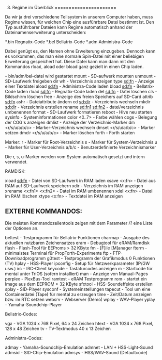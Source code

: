 3. Regime im Überblick
======================

Da wir ja drei verschiedene Teilsystem in unserem Computer haben, muss Regime
wissen, für welchen Chip eine ausführbare Datei bestimmt ist. Den Typ
ausführbarer Dateien kann Regime automatisch anhand der Dateinamenserweiterung
unterscheiden:

*.bin   Regnatix-Code
*.bel   Bellatrix-Code
*.adm   Administra-Code

Dabei genügt es, den Namen ohne Erweiterung einzugeben. Dennoch kann es
vorkommen, das man eine normale Spin-Datei mit einer beliebigen Erweiterung
gespeichert hat. Diese Datei kann man dann mit den Kommandos rload, aload oder
bload ganz gezielt in einen Chip laden.

<dateiname>                     - bin/adm/bel-datei wird gestartet
mount                           - SD-aufwerk mounten
unmount                         - SD-Laufwerk freigeben
dir wh                          - Verzeichnis anzeigen
type <sd:fn>                    - Anzeige einer Textdatei
aload <sd:fn>                   - Administra-Code laden
bload <sd:fn>                   - Bellatrix-Code laden
rload <sd:fn>                   - Regnatix-Code laden
del <sd:fn>                     - Datei löschen
cls                             - Bildschirm löschen
free                            - Anzeige des freien Speichers auf SD-Card
attrib <sd:fn> ashr             - Dateiattribute ändern
cd <sd:dir>                     - Verzeichnis wechseln
mkdir <sd:dir>                  - Verzeichnis erstellen
rename <sd:fn1> <sd:fn2>        - datei/verzeichnis umbenennen
format <volname>                - SD-Laufwerk formatieren
reboot                          - Hive neu starten
sysinfo                         - Systeminformationen
color <0..7>                    - Farbe wählen
cogs                            - Belegung der COG's anzeigen
dmlist                          - Anzeige der Verzeichnis-Marker
dm <r/s/u/a/b/c>                - Marker-Verzeichnis wechseln
dmset <r/s/u/a/b/c>             - Marker setzen
dmclr <r/s/u/a/b/c>             - Marker löschen
forth                           - Forth starten

Marker:
r       - Marker für Root-Verzeichnis
s       - Marker für System-Verzeichnis
u       - Marker für User-Verzeichnis
a/b/c   - Benutzerdefinierte Verzeichnismarker

Die r, s, u-Marker werden vom System automatisch gesetzt und intern verwendet.

RAMDISK:

xload <sd:fn>                   - Datei von SD-Laufwerk in RAM laden
xsave <x:fn>                    - Datei aus RAM auf SD-Laufwerk speichern
xdir                            - Verzeichnis im RAM anzeigen
xrename <x:fn1> <x:fn2>         - Datei im RAM umbenennen
xdel <x:fn>                     - Datei im RAM löschen
xtype <x:fn>                    - Textdatei im RAM anzeigen



EXTERNE KOMMANDOS:
------------------

Die meisten Kommandozeilentools zeigen mit dem Parameter /? eine Liste der
Optionen an.

beltest         - Testprogramm für Bellatrix-Funktionen
charmap         - Ausgabe des aktuellen nutzbaren Zeichensatzes
eram            - Debugtool für eRAM/Ramdisk
flash           - Flash-Tool für EEProms > 32 KByte
fm              - [F]ile [M]anager
fterm           - minimalstes Terminal für PropForth-Experimente
ftp             - FTP-Downloadprogramm
g0test          - Testprogramm der Grafikmodus 0 Funktionen (TV)
hplay           - HSS-Player
ipconfig        - Setup für Netzwerkparameter (IP/GW usw.)
irc             - IRC-Client
keycode         - Tastaturcodes anzeigen
m               - Startcode für mental unter TriOS (sofern installiert)
man             - Anzeige von Manual-Pages
perplex         - PlexBus-Tool
ramtest         - eRAM Testprogramm
rom             - startet ein Image aus dem EEPROM > 32 KByte
sfxtool         - HSS-Soundeffekte erstellen
splay           - SID-Player
sysconf         - Systemeinstellungen
tapecut         - Tool um eine Containerdatei (Tape) für mental zu erzeugen
time            - Zeit/Datum anzeigen bzw. im RTC setzen
websrv          - Webserver (Demo)
wplay           - WAV-Player
yplay           - Yamaha-Soundchip-Player

Bellatrix-Codes:

vga             - VGA 1024 x 768 Pixel, 64 x 24 Zeichen
htext           - VGA 1024 x 768 Pixel, 128 x 48 Zeichen
tv              - TV-Textmodus 40 x 13 Zeichen

Administra-Codes:

admay           - Yamaha-Soundchip-Emulation
admnet          - LAN + HSS-Light-Sound
admsid          - SID-Chip-Emulation
admsys          - HSS/WAV-Sound (Defaultcode)
